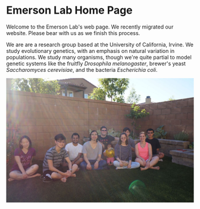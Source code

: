# Emerson Lab Home Page
Welcome to the Emerson Lab's web page. We recently migrated our website. Please bear with us as we finish this process.

We are are a research group based at the University of California, Irvine. We study evolutionary genetics, with an emphasis on natural variation in populations. We study many organisms, though we're quite partial to model genetic systems like the fruitfly *Drosophila melanogaster*, brewer's yeast *Saccharomyces cerevisiae*, and the bacteria *Escherichia coli*.


![Emerson Lab 2016](images/lab2016.jpg)
